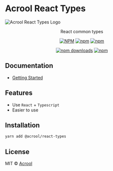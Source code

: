 # Acrool React Types

<img src="https://raw.githubusercontent.com/acrool/acrool-react-fetcher/main/public/og.png" alt="Acrool React Types Logo"/>

<p align="center">
    React common types
</p>

<div align="center">

[![NPM](https://img.shields.io/npm/v/@acrool/react-types.svg?style=for-the-badge)](https://www.npmjs.com/package/@acrool/react-types)
[![npm](https://img.shields.io/bundlejs/size/@acrool/react-types?style=for-the-badge)](https://github.com/acrool/@acrool/react-types/blob/main/LICENSE)
[![npm](https://img.shields.io/npm/l/@acrool/react-types?style=for-the-badge)](https://github.com/acrool/react-types/blob/main/LICENSE)

[![npm downloads](https://img.shields.io/npm/dm/@acrool/react-types.svg?style=for-the-badge)](https://www.npmjs.com/package/@acrool/react-types)
[![npm](https://img.shields.io/npm/dt/@acrool/react-types.svg?style=for-the-badge)](https://www.npmjs.com/package/@acrool/react-types)


</div>


## Documentation

- [Getting Started](https://github.com/acrool/acrool-react-types/blob/main/src/types.ts)

## Features

- Use `React` + `Typescript`
- Easier to use

## Installation

```bash
yarn add @acrool/react-types
```

## License

MIT © [Acrool](https://github.com/acrool)

